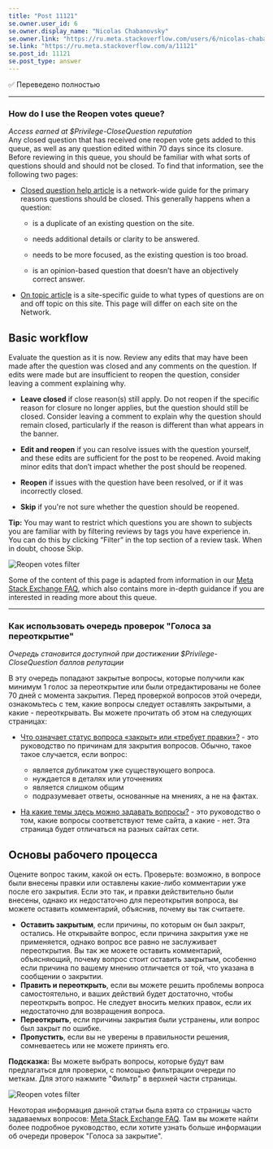 ```yaml
---
title: "Post 11121"
se.owner.user_id: 6
se.owner.display_name: "Nicolas Chabanovsky"
se.owner.link: "https://ru.meta.stackoverflow.com/users/6/nicolas-chabanovsky"
se.link: "https://ru.meta.stackoverflow.com/a/11121"
se.post_id: 11121
se.post_type: answer
---
```

<p>✅ Переведено полностью</p>
<hr />
<h3>How do I use the Reopen votes queue?</h3>
<p><em>Access earned at $Privilege-CloseQuestion reputation</em><br />
Any closed question that has received one reopen vote gets added to this queue,
as well as any question edited within 70 days since its closure.
Before reviewing in this queue, you should be familiar with what sorts
of questions should and should not be closed. To find that
information, see the following two pages:</p>
<ul>
<li><p><a href="/help/closed-questions">Closed question help article</a> is a
network-wide guide for the primary reasons questions should be closed.
This generally happens when a question:</p>
<ul>
<li><p>is a duplicate of an existing question on the site.</p>
</li>
<li><p>needs additional details or clarity to be answered.</p>
</li>
<li><p>needs to be more focused, as the existing question is too broad.</p>
</li>
<li><p>is an opinion-based question that doesn’t have an objectively correct answer.</p>
</li>
</ul>
</li>
<li><p><a href="/help/on-topic">On topic article</a> is a site-specific guide to
what types of questions are on and off topic on this site. This page
will differ on each site on the Network.</p>
</li>
</ul>
<h2>Basic workflow</h2>
<p>Evaluate the question as it is now. Review any edits that may have been made after the question was closed and any comments
on the question. If edits were made but are insufficient to reopen the
question, consider leaving a comment explaining why.</p>
<ul>
<li><p><strong>Leave closed</strong> if close reason(s) still apply. Do not reopen if the
specific reason for closure no longer applies, but the question should
still be closed. Consider leaving a comment to explain why the question should remain closed, particularly if the reason is different than what appears in the banner.</p>
</li>
<li><p><strong>Edit and reopen</strong> if you can resolve issues with the
question yourself, and these edits are sufficient for the post to be
reopened. Avoid making minor edits that don’t impact whether the post
should be reopened.</p>
</li>
<li><p><strong>Reopen</strong> if issues with the question have been
resolved, or if it was incorrectly closed.</p>
</li>
<li><p><strong>Skip</strong> if you're not sure
whether the question should be reopened.</p>
</li>
</ul>
<p><strong>Tip:</strong> You may want to restrict which questions you are shown to subjects you are familiar with by filtering reviews by tags you have
experience in. You can do this by clicking “Filter” in the top section
of a review task. When in doubt, choose Skip.</p>
<p><img src="https://i.stack.imgur.com/VzMIX.png" alt="Reopen votes filter" /></p>
<p>Some of the content of this page is adapted from information in our
<a href="https://meta.stackexchange.com/a/180450">Meta Stack Exchange FAQ</a>, which also contains more in-depth
guidance if you are interested in reading more about this queue.</p>
<hr />
<h3>Как использовать очередь проверок &quot;Голоса за переоткрытие&quot;</h3>
<p><em>Очередь становится доступной при достижении $Privilege-CloseQuestion баллов репутации</em></p>
<p>В эту очередь попадают закрытые вопросы, которые получили как минимум 1 голос за переоткрытие или были отредактированы не более 70 дней с момента закрытия. Перед проверкой вопросов этой очереди, ознакомьтесь с тем, какие вопросы следует оставлять закрытыми, а какие - переоткрывать. Вы можете прочитать об этом на следующих страницах:</p>
<ul>
<li><p><a href="/help/closed-questions">Что означает статус вопроса «закрыт» или «требует правки»?</a> - это руководство по причинам для закрытия вопросов. Обычно, такое такое случается, если вопрос:</p>
<ul>
<li>является дубликатом уже существующего вопроса.</li>
<li>нуждается в деталях или уточнениях</li>
<li>является слишком общим</li>
<li>подразумевает ответы, основанные на мнениях, а не на фактах.</li>
</ul>
</li>
<li><p><a href="/help/on-topic">На какие темы здесь можно задавать вопросы?</a> - это руководство о том, какие вопросы соответствуют теме сайта, а какие - нет. Эта страница будет отличаться на разных сайтах сети.</p>
</li>
</ul>
<h2>Основы рабочего процесса</h2>
<p>Оцените вопрос таким, какой он есть. Проверьте: возможно, в вопросе были внесены правки или оставлены какие-либо комментарии уже после его закрытия. Если это так, и правки действительно были внесены, однако их недостаточно для переоткрытия вопроса, вы можете оставить комментарий, объяснив, почему вы так считаете.</p>
<ul>
<li><strong>Оставить закрытым</strong>, если причины, по которым он был закрыт, остались. Не открывайте вопрос, если причина закрытия уже не применяется, однако вопрос все равно не заслуживает переоткрытия. Вы так же можете оставить комментарий, объясняющий, почему вопрос стоит оставить закрытым, особенно если причина по вашему мнению отличается от той, что указана в сообщении о закрытии.</li>
<li><strong>Править и переоткрыть</strong>, если вы можете решить проблемы вопроса самостоятельно, и ваших действий будет достаточно, чтобы переоткрыть вопрос. Не следует вносить мелких правок, если их недостаточно для возвращения вопроса.</li>
<li><strong>Переоткрыть</strong>, если причины закрытия были устранены, или вопрос был закрыт по ошибке.</li>
<li><strong>Пропустить</strong>, если вы не уверены в правильности решения, сомневаетесь или не можете принять его.</li>
</ul>
<p><strong>Подсказка:</strong> Вы можете выбрать вопросы, которые будут вам предлагаться для проверки, с помощью фильтрации очереди по меткам. Для этого нажмите &quot;Фильтр&quot; в верхней части страницы.</p>
<p><img src="https://i.stack.imgur.com/VzMIX.png" alt="Reopen votes filter" /></p>
<p>Некоторая информация данной статьи была взята со страницы часто задаваемых вопросов: <a href="https://meta.stackexchange.com/a/180450">Meta Stack Exchange FAQ</a>. Там вы можете найти более подробное руководство, если хотите узнать больше информации об очереди проверок &quot;Голоса за закрытие&quot;.</p>
